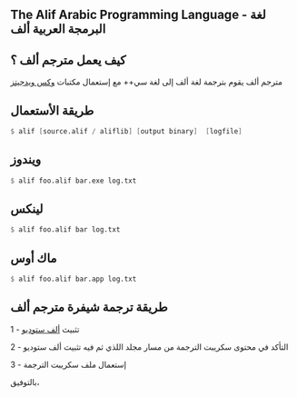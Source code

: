 The Alif Arabic Programming Language - لغة البرمجة العربية ألف
-----------------------------------------------------------

كيف يعمل مترجم ألف ؟
-------

مترجم ألف يقوم بترجمة لغة ألف إلى لغة سي++ مع إستعمال مكتبات [وكس ويدجيتز](https://github.com/wxWidgets)

طريقة الأستعمال
-------

```scheme
$ alif [source.alif / aliflib] [output binary]  [logfile]
```

ويندوز
---------

```scheme
$ alif foo.alif bar.exe log.txt
```

لينكس
---------

```scheme
$ alif foo.alif bar log.txt
```

ماك أوس
---------

```scheme
$ alif foo.alif bar.app log.txt
```

طريقة ترجمة شيفرة مترجم ألف
---------

1 - تثبيث [ألف ستوديو](www.aliflang.org/download)

2 - التأكد في محتوى سكريبت الترجمة من مسار مجلد اللذي ثم فيه تثبيث ألف ستوديو

3 - إستعمال ملف سكريبت الترجمة

بالتوفيق،
